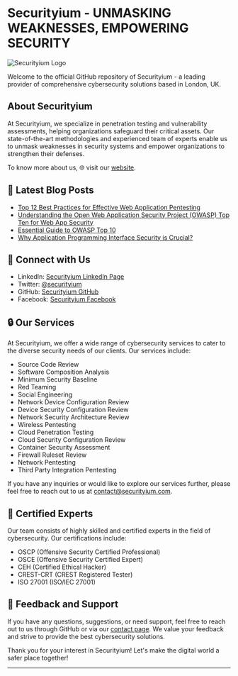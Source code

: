 # Securityium - UNMASKING WEAKNESSES, EMPOWERING SECURITY

![Securityium Logo](https://www.securityium.com/wp-content/uploads/2024/06/final-footer-logo.svg)

Welcome to the official GitHub repository of Securityium - a leading provider of comprehensive cybersecurity solutions based in London, UK.

## About Securityium

At Securityium, we specialize in penetration testing and vulnerability assessments, helping organizations safeguard their critical assets. Our state-of-the-art methodologies and experienced team of experts enable us to unmask weaknesses in security systems and empower organizations to strengthen their defenses.

To know more about us, 🌐 visit our [website](https://www.securityium.com/).

## 📕 **Latest Blog Posts**
<!-- BLOG-POST-LIST:START -->
- [Top 12 Best Practices for Effective Web Application Pentesting](https://www.securityium.com/top-12-best-practices-for-effective-web-application-pentesting/)
- [Understanding the Open Web Application Security Project &lpar;OWASP&rpar; Top Ten for Web App Security](https://www.securityium.com/understanding-the-open-web-application-security-project-owasp-top-ten-for-web-app-security/)
- [Essential Guide to OWASP Top 10](https://www.securityium.com/essential-guide-to-owasp-top-10/)
- [Why Application Programming Interface Security is Crucial?](https://www.securityium.com/why-application-programming-interface-security-is-crucial/)
<!-- BLOG-POST-LIST:END -->


## 🚀 Connect with Us

- LinkedIn: [Securityium LinkedIn Page](https://www.linkedin.com/company/securityium/)
- Twitter: [@securityium](https://twitter.com/securityium)
- GitHub: [Securityium GitHub](https://github.com/securityium)
- Facebook: [Securityium Facebook](https://www.facebook.com/people/Securityium/100091710502688/)

## 🔒 Our Services

At Securityium, we offer a wide range of cybersecurity services to cater to the diverse security needs of our clients. Our services include:

- Source Code Review
- Software Composition Analysis
- Minimum Security Baseline
- Red Teaming
- Social Engineering
- Network Device Configuration Review
- Device Security Configuration Review
- Network Security Architecture Review
- Wireless Pentesting
- Cloud Penetration Testing
- Cloud Security Configuration Review
- Container Security Assessment
- Firewall Ruleset Review
- Network Pentesting
- Third Party Integration Pentesting


If you have any inquiries or would like to explore our services further, please feel free to reach out to us at contact@securityium.com.


## 🎩 Certified Experts

Our team consists of highly skilled and certified experts in the field of cybersecurity. Our certifications include:

- OSCP (Offensive Security Certified Professional)
- OSCE (Offensive Security Certified Expert)
- CEH (Certified Ethical Hacker)
- CREST-CRT (CREST Registered Tester)
- ISO 27001 (ISO/IEC 27001)


## 🌟 Feedback and Support

If you have any questions, suggestions, or need support, feel free to reach out to us through GitHub or via our [contact page](https://www.securityium.com/contact/). We value your feedback and strive to provide the best cybersecurity solutions.


Thank you for your interest in Securityium!
Let's make the digital world a safer place together!

---